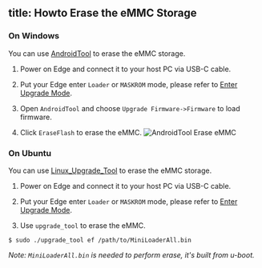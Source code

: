 title: Howto Erase the eMMC Storage
---

### On Windows
You can use [AndroidTool](http://www.mediafire.com/file/fqpds2oiyq7wq8q/AndroidTool_Release_en_v2.58.zip) to erase the eMMC storage.

1. Power on Edge and connect it to your host PC via USB-C cable.

2. Put your Edge enter `Loader` or `MASKROM` mode, please refer to [Enter Upgrade Mode](/edge/HowtoBootIntoUpgradeMode.html).

3. Open `AndroidTool` and choose `Upgrade Firmware->Firmware` to load firmware.

4. Click `EraseFlash` to erase the eMMC.
![AndroidTool Erase eMMC](/images/edge/AndroidTool_erase_en.png)

### On Ubuntu
You can use [Linux_Upgrade_Tool](http://www.mediafire.com/file/5ls3elpvk357852/Linux_Upgrade_Tool_v1.34.zip) to erase the eMMC storage.

1. Power on Edge and connect it to your host PC via USB-C cable.

2. Put your Edge enter `Loader` or `MASKROM` mode, please refer to [Enter Upgrade Mode](/edge/HowtoBootIntoUpgradeMode.html).

3. Use `upgrade_tool` to erase the eMMC.
```
$ sudo ./upgrade_tool ef /path/to/MiniLoaderAll.bin
```
*Note: `MiniLoaderAll.bin` is needed to perform erase, it's built from u-boot.*


